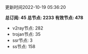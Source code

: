 更新时间2022-10-19 05:36:20

**总订阅: 45**
**总节点: 2233**
**有效节点: 478**
- v2ray节点: 282
- trojan节点: 35
- ssr节点: 3
- ss节点: 158
